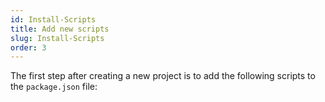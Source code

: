 ```yaml
---
id: Install-Scripts
title: Add new scripts
slug: Install-Scripts
order: 3
---
```


The first step after creating a new project is to add the following scripts to the `package.json` file:
